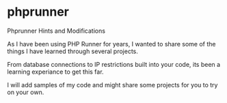 # phprunner
Phprunner Hints and Modifications

As I have been using PHP Runner for years, I wanted to share some of the things I have learned through several projects.

From database connections to IP restrictions built into your code, its been a learning experiance to get this far.

I will add samples of my code and might share some projects for you to try on your own.
